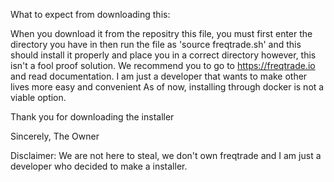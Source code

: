 What to expect from downloading this:

When you download it from the repositry this file, you must first enter the directory you have in then run the file as 'source freqtrade.sh' and this should install it properly and place you in a correct directory
however, this isn't a fool proof solution. We recommend you to go to https://freqtrade.io and read documentation. I am just a developer that wants to make other lives more easy and convenient
As of now, installing through docker is not a viable option.

Thank you for downloading the installer

Sincerely, The Owner


Disclaimer: We are not here to steal, we don't own freqtrade and I am just a developer who decided to make a installer.